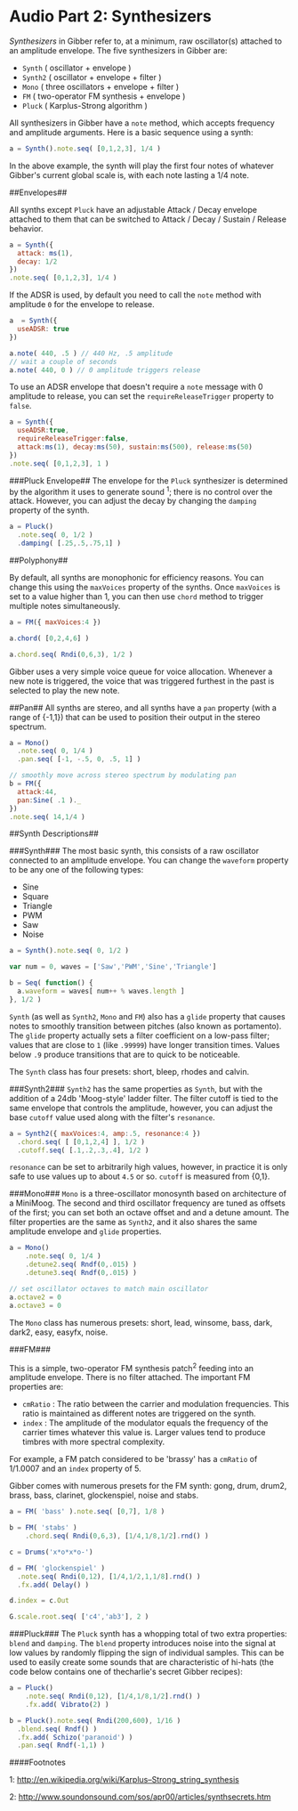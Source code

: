 # Audio Part 2: Synthesizers

*Synthesizers* in Gibber refer to, at a minimum, raw oscillator(s) attached to an amplitude envelope. The five synthesizers in Gibber are:

- `Synth` ( oscillator + envelope )
- `Synth2` ( oscillator + envelope + filter )
- `Mono` ( three oscillators + envelope + filter )
- `FM` ( two-operator FM synthesis + envelope )
- `Pluck` ( Karplus-Strong algorithm )

All synthesizers in Gibber have a `note` method, which accepts frequency and amplitude arguments. Here is a basic sequence using a synth:

```js
a = Synth().note.seq( [0,1,2,3], 1/4 )
```

In the above example, the synth will play the first four notes of whatever Gibber's current global scale is, with each note lasting a 1/4 note.

##Envelopes##

All synths except `Pluck` have an adjustable Attack / Decay envelope attached to them that can be switched to Attack / Decay / Sustain / Release behavior.

```js
a = Synth({
  attack: ms(1),
  decay: 1/2
})
.note.seq( [0,1,2,3], 1/4 )
```

If the ADSR is used, by default you need to call the `note` method with amplitude `0` for the envelope to release.

```js
a  = Synth({
  useADSR: true
})

a.note( 440, .5 ) // 440 Hz, .5 amplitude
// wait a couple of seconds
a.note( 440, 0 ) // 0 amplitude triggers release
```

To use an ADSR envelope that doesn't require a `note` message with 0 amplitude to release, you can set the `requireReleaseTrigger` property to `false`.

```js
a = Synth({
  useADSR:true,
  requireReleaseTrigger:false,
  attack:ms(1), decay:ms(50), sustain:ms(500), release:ms(50)
})
.note.seq( [0,1,2,3], 1 )
```

###Pluck Envelope##
The envelope for the `Pluck` synthesizer is determined by the algorithm it uses to generate sound <sup>1</sup>; there is no control over the attack. However, you can adjust the decay by changing the `damping` property of the synth.

```js
a = Pluck()
  .note.seq( 0, 1/2 )
  .damping( [.25,.5,.75,1] )
```

##Polyphony##

By default, all synths are monophonic for efficiency reasons. You can change this using the `maxVoices` property of the synths. Once `maxVoices` is set to a value higher than 1, you can then use `chord` method to trigger multiple notes simultaneously.

```js
a = FM({ maxVoices:4 })

a.chord( [0,2,4,6] )

a.chord.seq( Rndi(0,6,3), 1/2 )
```

Gibber uses a very simple voice queue for voice allocation. Whenever a new note is triggered, the voice that was triggered furthest in the past is selected to play the new note.

##Pan##
All synths are stereo, and all synths have a `pan` property (with a range of {-1,1}) that can be used to position their output in the stereo spectrum.

```js
a = Mono()
  .note.seq( 0, 1/4 )
  .pan.seq( [-1, -.5, 0, .5, 1] )

// smoothly move across stereo spectrum by modulating pan
b = FM({
  attack:44,
  pan:Sine( .1 )._
})
.note.seq( 14,1/4 )
```

##Synth Descriptions##

###Synth###
The most basic synth, this consists of a raw oscillator connected to an amplitude envelope. You can change the `waveform` property to be any one of the following types:

- Sine
- Square
- Triangle
- PWM
- Saw
- Noise

```js
a = Synth().note.seq( 0, 1/2 )

var num = 0, waves = ['Saw','PWM','Sine','Triangle']

b = Seq( function() {
  a.waveform = waves[ num++ % waves.length ]
}, 1/2 )
```

`Synth` (as well as `Synth2`, `Mono` and `FM`) also has a `glide` property that causes notes to smoothly transition between pitches (also known as portamento). The `glide` property actually sets a filter coefficient on a low-pass filter; values that are close to `1` (like `.99999`) have longer transition times. Values below `.9` produce transitions that are to quick to be noticeable.

The `Synth` class has four presets: short, bleep, rhodes and calvin.

###Synth2###
`Synth2` has the same properties as `Synth`, but with the addition of a 24db 'Moog-style' ladder filter. The filter cutoff is tied to the same envelope that controls the amplitude, however, you can adjust the base `cutoff` value used along with the filter's `resonance`.

```js
a = Synth2({ maxVoices:4, amp:.5, resonance:4 })
  .chord.seq( [ [0,1,2,4] ], 1/2 )
  .cutoff.seq( [.1,.2,.3,.4], 1/2 )
```

`resonance` can be set to arbitrarily high values, however, in practice it is only safe to use values up to about `4.5` or so. `cutoff` is measured from {0,1}.

###Mono###
`Mono` is a three-oscillator monosynth based on architecture of a MiniMoog. The second and third oscillator frequency are tuned as offsets of the first; you can set both an octave offset and and a detune amount. The filter properties are the same as `Synth2`, and it also shares the same amplitude envelope and `glide` properties.

```js
a = Mono()
    .note.seq( 0, 1/4 )
    .detune2.seq( Rndf(0,.015) )
    .detune3.seq( Rndf(0,.015) )

// set oscillator octaves to match main oscillator
a.octave2 = 0
a.octave3 = 0
```

The `Mono` class has numerous presets: short, lead, winsome, bass, dark, dark2, easy, easyfx, noise.

###FM###

This is a simple, two-operator FM synthesis patch<sup>2</sup> feeding into an amplitude envelope. There is no filter attached. The important FM properties are:

- `cmRatio` : The ratio between the carrier and modulation frequencies. This ratio is maintained as different notes are triggered on the synth.
- `index` : The amplitude of the modulator equals the frequency of the carrier times whatever this value is. Larger values tend to produce timbres with more spectral complexity.

For example, a FM patch considered to be 'brassy' has a `cmRatio` of 1/1.0007 and an `index` property of 5.

Gibber comes with numerous presets for the FM synth: gong, drum, drum2, brass, bass, clarinet, glockenspiel, noise and stabs.

```js
a = FM( 'bass' ).note.seq( [0,7], 1/8 )

b = FM( 'stabs' )
    .chord.seq( Rndi(0,6,3), [1/4,1/8,1/2].rnd() )

c = Drums('x*o*x*o-')

d = FM( 'glockenspiel' )
  .note.seq( Rndi(0,12), [1/4,1/2,1,1/8].rnd() )
  .fx.add( Delay() )

d.index = c.Out

G.scale.root.seq( ['c4','ab3'], 2 )
```

###Pluck###
The `Pluck` synth has a whopping total of two extra properties: `blend` and `damping`. The `blend` property introduces noise into the signal at low values by randomly flipping the sign of individual samples. This can be used to easily create some sounds that are characteristic of hi-hats (the code below contains one of thecharlie's secret Gibber recipes):

```js
a = Pluck()
	.note.seq( Rndi(0,12), [1/4,1/8,1/2].rnd() )
	.fx.add( Vibrato(2) )

b = Pluck().note.seq( Rndi(200,600), 1/16 )
  .blend.seq( Rndf() )
  .fx.add( Schizo('paranoid') )
  .pan.seq( Rndf(-1,1) )
```

####Footnotes

1: http://en.wikipedia.org/wiki/Karplus–Strong_string_synthesis

2: http://www.soundonsound.com/sos/apr00/articles/synthsecrets.htm

